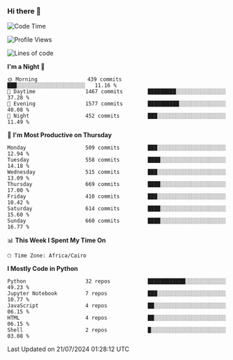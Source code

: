 ### Hi there 👋

<!--
**AMR-KELEG/AMR-KELEG** is a ✨ _special_ ✨ repository because its `README.md` (this file) appears on your GitHub profile.

Here are some ideas to get you started:

- 🔭 I’m currently working on ...
- 🌱 I’m currently learning ...
- 👯 I’m looking to collaborate on ...
- 🤔 I’m looking for help with ...
- 💬 Ask me about ...
- 📫 How to reach me: ...
- 😄 Pronouns: ...
- ⚡ Fun fact: ...
-->

<!--START_SECTION:waka-->
![Code Time](http://img.shields.io/badge/Code%20Time-0%20secs-blue)

![Profile Views](http://img.shields.io/badge/Profile%20Views-0-blue)

![Lines of code](https://img.shields.io/badge/From%20Hello%20World%20I%27ve%20Written-24.1%20million%20lines%20of%20code-blue)

**I'm a Night 🦉** 

```text
🌞 Morning                439 commits         ███░░░░░░░░░░░░░░░░░░░░░░   11.16 % 
🌆 Daytime                1467 commits        █████████░░░░░░░░░░░░░░░░   37.28 % 
🌃 Evening                1577 commits        ██████████░░░░░░░░░░░░░░░   40.08 % 
🌙 Night                  452 commits         ███░░░░░░░░░░░░░░░░░░░░░░   11.49 % 
```
📅 **I'm Most Productive on Thursday** 

```text
Monday                   509 commits         ███░░░░░░░░░░░░░░░░░░░░░░   12.94 % 
Tuesday                  558 commits         ████░░░░░░░░░░░░░░░░░░░░░   14.18 % 
Wednesday                515 commits         ███░░░░░░░░░░░░░░░░░░░░░░   13.09 % 
Thursday                 669 commits         ████░░░░░░░░░░░░░░░░░░░░░   17.00 % 
Friday                   410 commits         ███░░░░░░░░░░░░░░░░░░░░░░   10.42 % 
Saturday                 614 commits         ████░░░░░░░░░░░░░░░░░░░░░   15.60 % 
Sunday                   660 commits         ████░░░░░░░░░░░░░░░░░░░░░   16.77 % 
```


📊 **This Week I Spent My Time On** 

```text
🕑︎ Time Zone: Africa/Cairo
```

**I Mostly Code in Python** 

```text
Python                   32 repos            ████████████░░░░░░░░░░░░░   49.23 % 
Jupyter Notebook         7 repos             ███░░░░░░░░░░░░░░░░░░░░░░   10.77 % 
JavaScript               4 repos             ██░░░░░░░░░░░░░░░░░░░░░░░   06.15 % 
HTML                     4 repos             ██░░░░░░░░░░░░░░░░░░░░░░░   06.15 % 
Shell                    2 repos             █░░░░░░░░░░░░░░░░░░░░░░░░   03.08 % 
```




 Last Updated on 21/07/2024 01:28:12 UTC
<!--END_SECTION:waka-->
